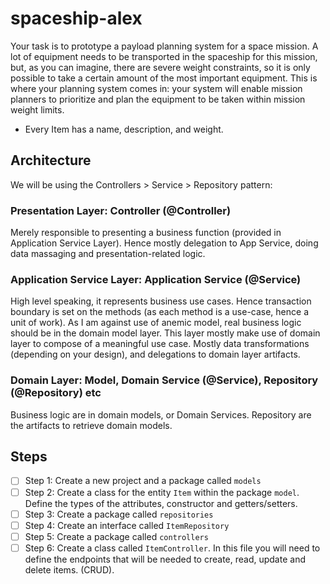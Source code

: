 # spaceship-alex

Your task is to prototype a payload planning system for a space mission.
A lot of equipment needs to be transported in the spaceship for this mission, but, as you can imagine, there are severe weight constraints, so it is only possible to take a certain amount of the most important equipment. This is where your planning system comes in: your system will enable mission planners to prioritize and plan the equipment to be taken within mission weight limits.

- Every Item has a name, description, and weight.

## Architecture

We will be using the Controllers > Service > Repository pattern:

### Presentation Layer: Controller (@Controller)

Merely responsible to presenting a business function (provided in Application Service Layer). Hence mostly delegation to App Service, doing data massaging and presentation-related logic.

### Application Service Layer: Application Service (@Service)

High level speaking, it represents business use cases. Hence transaction boundary is set on the methods (as each method is a use-case, hence a unit of work). As I am against use of anemic model, real business logic should be in the domain model layer. This layer mostly make use of domain layer to compose of a meaningful use case. Mostly data transformations (depending on your design), and delegations to domain layer artifacts.

### Domain Layer: Model, Domain Service (@Service), Repository (@Repository) etc

Business logic are in domain models, or Domain Services. Repository are the artifacts to retrieve domain models.

## Steps

- [ ] Step 1: Create a new project and a package called `models`
- [ ] Step 2: Create a class for the entity `Item` within the package `model`. Define the types of the attributes, constructor and getters/setters.
- [ ] Step 3: Create a package called `repositories`
- [ ] Step 4: Create an interface called `ItemRepository`
- [ ] Step 5: Create a package called `controllers`
- [ ] Step 6: Create a class called `ItemController`. In this file you will need to define the endpoints that will be needed to create, read, update and delete items. (CRUD).
